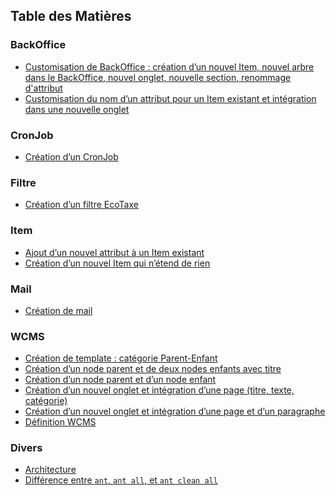 ## Table des Matières

### BackOffice
- [Customisation de BackOffice : création d’un nouvel Item, nouvel arbre dans le BackOffice, nouvel onglet, nouvelle section, renommage d'attribut](./(BackOffice)%20Customisation%20de%20BackOffice%20creation%20d%20un%20new%20Item%20-%20new%20tree%20dans%20le%20BackOffice%20-%20new%20Tab%20%20-%20new%20section%20-%20renommage%20d%20attribue.md)
- [Customisation du nom d’un attribut pour un Item existant et intégration dans une nouvelle onglet](./(BackOffice)%20Customisation%20du%20nom%20d%20un%20attribue%20pour%20Item%20existant%20-%20integration%20dans%20une%20nouvelle%20TAB%20.md)

### CronJob
- [Création d’un CronJob](./(CronJob)%20Creation%20d%E2%80%99un%20CronJob.md)

### Filtre
- [Création d’un filtre EcoTaxe](./(Filre)%20Creation%20d%E2%80%99un%20filtre%20EcoTaxe.md)

### Item
- [Ajout d’un nouvel attribut à un Item existant](./(Item)%20Ajout%20d%20un%20nouveau%20attribue%20a%20un%20Item%20existant.md)
- [Création d’un nouvel Item qui n’étend de rien](./(Item)%20Creation%20d%20un%20nouvel%20item%20qui%20n%20etend%20de%20rien.md)

### Mail
- [Création de mail](./(Mail)%20Creation%20de%20mail.md)

### WCMS
- [Création de template : catégorie Parent-Enfant](./(WCMS)%20Creation%20de%20template%20-%20categorie%20Parent%20Enfant.md)
- [Création d’un node parent et de deux nodes enfants avec titre](./(WCMS)%20Creation%20d%E2%80%99un%20node%20parent%20et%202%20nodes%20enfants%20avec%20titre.md)
- [Création d’un node parent et d’un node enfant](./(WCMS)%20Creation%20d%E2%80%99un%20node%20parent%20et%20un%20node%20enfant.md)
- [Création d’un nouvel onglet et intégration d’une page (titre, texte, catégorie)](./(WCMS)%20Creation%20d%E2%80%99un%20nouveau%20onglet%20et%20integration%20d%20une%20page(%20titre%20text%20categorie).md)
- [Création d’un nouvel onglet et intégration d’une page et d’un paragraphe](./(WCMS)%20Creation%20d%E2%80%99un%20nouveau%20onglet%20et%20integration%20d%E2%80%99une%20page%20et%20d%20une%20paragraphe.md)
- [Définition WCMS](./(WCMS)%20definition.md)

### Divers
- [Architecture](./Architecture.md)
- [Différence entre `ant`, `ant all`, et `ant clean all`](./Difference%20between%20ant%20-%20ant%20all%20-%20ant%20clean%20all.md)
